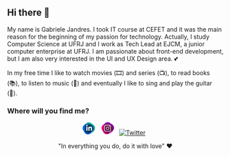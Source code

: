 ## Hi there 👋

My name is Gabriele Jandres. I took IT course at CEFET and it was the main reason for the beginning of my passion for technology. Actually, I study Computer Science at UFRJ and I work as Tech Lead at EJCM, a junior computer enterprise at UFRJ. I am passionate about front-end development, but I am also very interested in the UI and UX Design area. 💕

In my free time I like to watch movies (🎞️) and series (📺), to read books (📚), to listen to music (🎵) and eventually I like to sing and play the guitar (🎸).

### Where will you find me?
<p align="center">
  <a href="https://www.linkedin.com/in/gabriele-jandres-cavalcanti-249107175/"><img height="30" src="https://github.com/gabrielejandres/gabrielejandres/blob/master/linkedin.png" alt="Linkedin"></a>&nbsp;&nbsp;
  <a href="https://www.instagram.com/gabrielejandres/"><img height="30" src="https://github.com/gabrielejandres/gabrielejandres/blob/master/instagram.png" alt="Instagram"></a>&nbsp;&nbsp;
  <a href="https://twitter.com/gabijandres"><img height="30" src="./blob/master/twitter.png" alt="Twitter"></a>&nbsp;&nbsp;
</p>

<p align="center"> "In everything you do, do it with love" ♥ </p>
